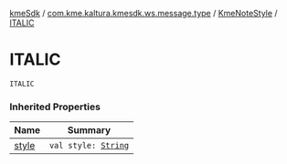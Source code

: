 [kmeSdk](../../index.md) / [com.kme.kaltura.kmesdk.ws.message.type](../index.md) / [KmeNoteStyle](index.md) / [ITALIC](./-i-t-a-l-i-c.md)

# ITALIC

`ITALIC`

### Inherited Properties

| Name | Summary |
|---|---|
| [style](style.md) | `val style: `[`String`](https://kotlinlang.org/api/latest/jvm/stdlib/kotlin/-string/index.html) |
